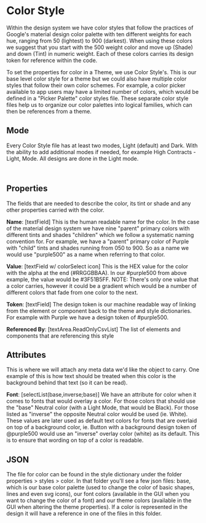 # Color Style

Within the design system we have color styles that follow the practices of Google's material design color palette with ten different weights for each hue, ranging from 50 (lightest) to 900 (darkest). When using these colors we suggest that you start with the 500 weight color and move up (Shade) and down (Tint) in numeric weight. Each of these colors carries its design token for reference within the code.

To set the properties for color in a Theme, we use Color Style's. This is our base level color style for a theme but we could also have multiple color styles that follow their own color schemes. For example, a color picker available to app users may have a limited number of colors, which would be defined in a "Picker Palette" color styles file. These separate color style files help us to organize our color palettes into logical families, which can then be references from a theme.

## Mode

Every Color Style file has at least two modes, Light (default) and Dark. With the ability to add additional modes if needed, for example High Contracts - Light, Mode. All designs are done in the Light mode.

<div>

<figure><img src="../../.gitbook/assets/Mode - Light.png" alt=""><figcaption></figcaption></figure>

 

<figure><img src="../../.gitbook/assets/Mode - Dark.png" alt=""><figcaption></figcaption></figure>

</div>

## Properties

The fields that are needed to describe the color, its tint or shade and any other properties carried with the color.

**Name**: \[textField] This is the human readable name for the color. In the case of the material design system we have nine "parent" primary colors with different tints and shades "children" which we follow a systematic naming convention for. For example, we have a "parent" primary color of Purple with "child" tints and shades running from 050 to 900. So as a name we would use "purple500" as a name when referring to that color.

**Value**: \[textField w/ colorSelect icon] This is the HEX value for the color with the alpha at the end (#RRGGBBAA). In our #purple500 from above example, the value would be #3F51B5FF. NOTE: There's only one value that a color carries, however it could be a gradient which would be a number of different colors that fade from one color to the next.

**Token**: \[textField] The design token is our machine readable way of linking from the element or component back to the theme and style dictionaries. For example with Purple we have a design token of #purple500.

**Referenced By**: \[textArea.ReadOnlyCsvList] The list of elements and components that are referencing this style

## Attributes

This is where we will attach any meta data we'd like the object to carry. One example of this is how text should be treated when this color is the background behind that text (so it can be read).

**Font**: \[selectList(base,inverse;base)] We have an attribute for color when it comes to fonts that would overlay a color. For those colors that should use the "base" Neutral color (with a Light Mode, that would be Black). For those listed as "inverse" the opposite Neutral color would be used (ie. White). These values are later used as default text colors for fonts that are overlaid on top of a background color, ie. Button with a background design token of @purple500 would use an "inverse" overlay color (white) as its default. This is to ensure that wording on top of a color is readable.

## JSON

The file for color can be found in the style dictionary under the folder properties > styles > color. In that folder you'll see a few json files: base, which is our base color palette (used to change the color of basic shapes, lines and even svg icons), our font colors (available in the GUI when you want to change the color of a font) and our theme colors (available in the GUI when altering the theme properties). If a color is represented in the design it will have a reference in one of the files in this folder.
